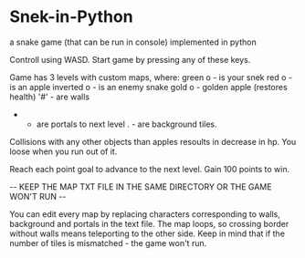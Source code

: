 # Snek-in-Python
a snake game (that can be run in console) implemented in python

Controll using WASD.
Start game by pressing any of these keys.

Game has 3 levels with custom maps, where:
green o - is your snek
red o - is an apple
inverted o - is an enemy snake
gold o - golden apple (restores health)
'#' - are walls
+ - are portals to next level
. - are background tiles.

Collisions with any other objects than apples resoults in decrease in hp. You loose when you run out of it.

Reach each point goal to advance to the next level. Gain 100 points to win.


-- KEEP THE MAP TXT FILE IN THE SAME DIRECTORY OR THE GAME WON'T RUN --

You can edit every map by replacing characters corresponding to walls, background and portals in the text file.
The map loops, so crossing border without walls means teleporting to the other side.
Keep in mind that if the number of tiles is mismatched - the game won't run.
